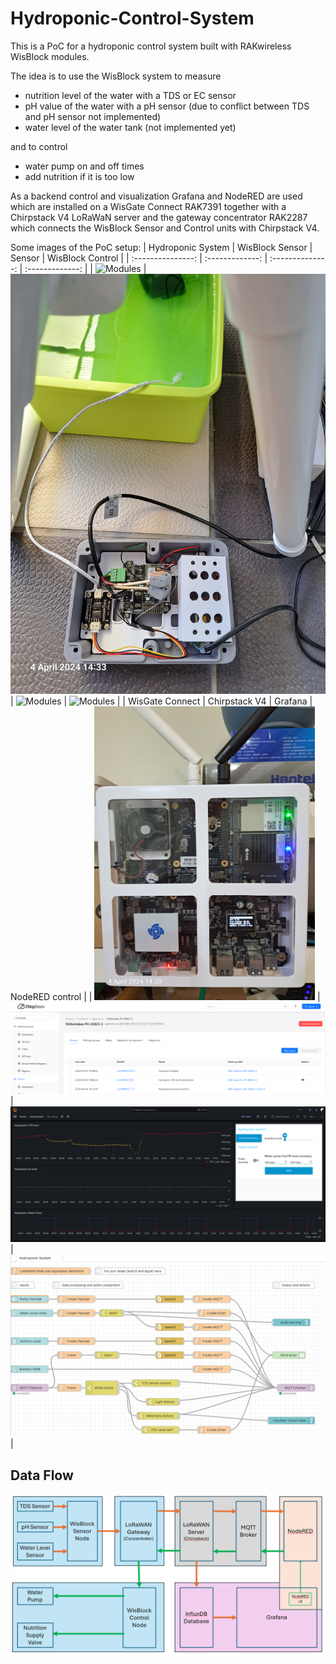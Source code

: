 # Hydroponic-Control-System

This is a PoC for a hydroponic control system built with RAKwireless WisBlock modules.

The idea is to use the WisBlock system to measure

- nutrition level of the water with a TDS or EC sensor
- pH value of the water with a pH sensor (due to conflict between TDS and pH sensor not implemented)
- water level of the water tank (not implemented yet)

and to control

- water pump on and off times
- add nutrition if it is too low

As a backend control and visualization Grafana and NodeRED are used which are installed on a WisGate Connect RAK7391 together with a Chirpstack V4 LoRaWaN server and the gateway concentrator RAK2287 which connects the WisBlock Sensor and Control units with Chirpstack V4.

Some images of the PoC setup:
| Hydroponic System | WisBlock Sensor | Sensor | WisBlock Control |
| :---------------: | :-------------: | :--------------: | :-------------: |
| <img src="./assets/hydroponic-system.jpg" alt="Modules"> | <img src="./assets/sensor.jpg" alt="Modules"> | <img src="./assets/pump-valve-control.jpg" alt="Modules"> | <img src="./assets/pump-valve.jpg" alt="Modules"> |
| WisGate Connect | Chirpstack V4 | Grafana | NodeRED control |
| <img src="./assets/wisgate-connect.jpg" alt="Modules" width=70%> | <img src="./assets/chirpstack.png" alt="Modules"> | <img src="./assets/grafana.png" alt="Modules"> | <img src="./assets/node-red.png" alt="Modules"> |

## Data Flow
<center> <img src="./assets/data-flow.png" alt="Modules"> </center>
